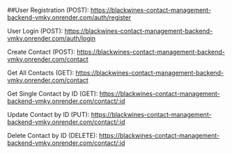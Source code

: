 ##User Registration (POST):
https://blackwines-contact-management-backend-vmky.onrender.com/auth/register

User Login (POST):
https://blackwines-contact-management-backend-vmky.onrender.com/auth/login 

Create Contact (POST):
https://blackwines-contact-management-backend-vmky.onrender.com/contact

Get All Contacts (GET):
https://blackwines-contact-management-backend-vmky.onrender.com/contact

Get Single Contact by ID (GET):
https://blackwines-contact-management-backend-vmky.onrender.com/contact/:id

Update Contact by ID (PUT):
https://blackwines-contact-management-backend-vmky.onrender.com/contact/:id

Delete Contact by ID (DELETE):
https://blackwines-contact-management-backend-vmky.onrender.com/contact/:id
